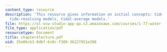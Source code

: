 ```yaml
---
content_type: resource
description: 'This resource gives information on initial concepts: tides and salinity,
  tide-resolving models, tidal-average models.'
file: https://ol-ocw-studio-app-qa.s3.amazonaws.com/courses/1-77-water-quality-control-spring-2006/35e06cb30dbf6c0cf38936227951e398_chapter4lecture.pdf
file_type: application/pdf
resourcetype: Document
title: chapter4lecture.pdf
uid: 35e06cb3-0dbf-6c0c-f389-36227951e398
---
```

